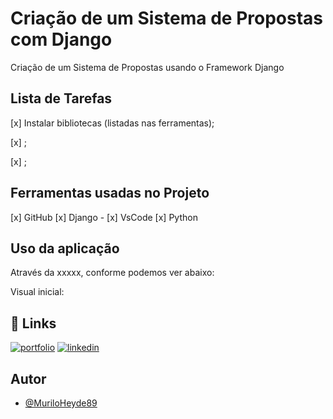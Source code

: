# Criação de um Sistema de Propostas com Django

Criação de um Sistema de Propostas usando o Framework Django


## Lista de Tarefas

[x] Instalar bibliotecas (listadas nas ferramentas);

[x] ;

[x] ;


## Ferramentas usadas no Projeto

[x] GitHub
[x] Django - 
[x] VsCode
[x] Python


## Uso da aplicação

Através da xxxxx, conforme  podemos ver abaixo:

Visual inicial:




## 🔗 Links
[![portfolio](https://img.shields.io/badge/my_portfolio-000?style=for-the-badge&logo=ko-fi&logoColor=white)](https://github.com/MuriloHeyde89/)
[![linkedin](https://img.shields.io/badge/linkedin-0A66C2?style=for-the-badge&logo=linkedin&logoColor=white)](https://www.linkedin.com/in/murilo-heyde/)


## Autor

- [@MuriloHeyde89](https://github.com/MuriloHeyde89)